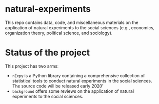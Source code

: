 # natural-experiments

This repo contains data, code, and miscellaneous materials on the application
of natural experiments to the social sciences (e.g., economics, organization
theory, political science, and sociology).


# Status of the project

This project has two arms:

+ `nExpy` is a Python library containing a comprehensive collection of
  statistical tools to conduct natural experiments in the social sciences.
  The source code will be released early 2020'
+ `background` offers some reviews on the application of natural
   experiments to the social sciences. 
